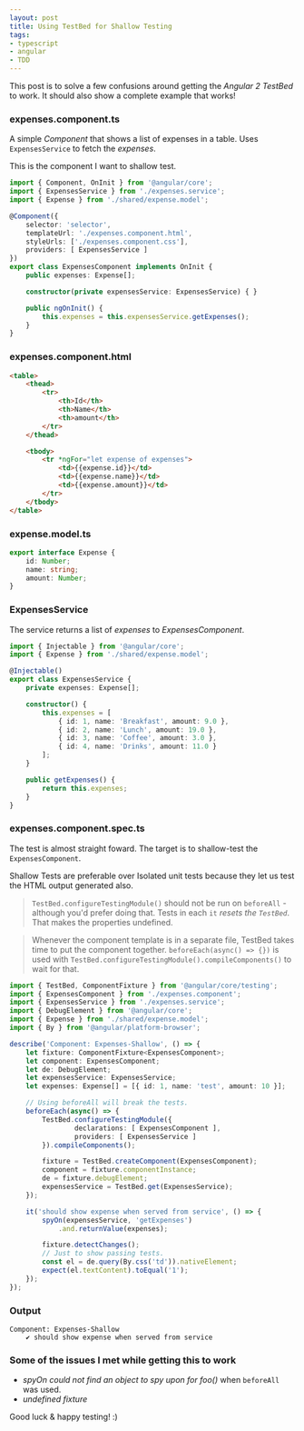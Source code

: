 ```yaml
---
layout: post
title: Using TestBed for Shallow Testing
tags:
- typescript
- angular
- TDD
---
```


This post is to solve a few confusions around getting the *Angular 2 TestBed* to work. It should also show a complete example that works!

### expenses.component.ts
A simple *Component* that shows a list of expenses in a table. Uses `ExpensesService` to fetch the *expenses*.

This is the component I want to shallow test.

```typescript
import { Component, OnInit } from '@angular/core';
import { ExpensesService } from './expenses.service';
import { Expense } from './shared/expense.model';

@Component({
    selector: 'selector',
    templateUrl: './expenses.component.html',
    styleUrls: ['./expenses.component.css'],
    providers: [ ExpensesService ]
})
export class ExpensesComponent implements OnInit {
    public expenses: Expense[];

    constructor(private expensesService: ExpensesService) { }

    public ngOnInit() {
        this.expenses = this.expensesService.getExpenses();
    }
}
```

### expenses.component.html

```html
<table>
    <thead>
        <tr>
            <th>Id</th>
            <th>Name</th>
            <th>amount</th>
        </tr>
    </thead>

    <tbody>
        <tr *ngFor="let expense of expenses">
            <td>{{expense.id}}</td>
            <td>{{expense.name}}</td>
            <td>{{expense.amount}}</td>
        </tr>
    </tbody>
</table>
```

### expense.model.ts

```typescript
export interface Expense {
    id: Number;
    name: string;
    amount: Number;
}
```
### ExpensesService

The service returns a list of *expenses* to *ExpensesComponent*.

```typescript
import { Injectable } from '@angular/core';
import { Expense } from './shared/expense.model';

@Injectable()
export class ExpensesService {
    private expenses: Expense[];

    constructor() {
        this.expenses = [
            { id: 1, name: 'Breakfast', amount: 9.0 },
            { id: 2, name: 'Lunch', amount: 19.0 },
            { id: 3, name: 'Coffee', amount: 3.0 },
            { id: 4, name: 'Drinks', amount: 11.0 }
        ];
    }

    public getExpenses() {
        return this.expenses;
    }
}
```

### expenses.component.spec.ts

The test is almost straight foward. The target is to shallow-test the `ExpensesComponent`.

Shallow Tests are preferable over Isolated unit tests because they let us test the HTML output generated also.

> `TestBed.configureTestingModule()` should not be run on `beforeAll` - although you'd prefer doing that. Tests in each `it` *resets the `TestBed`*. That makes the properties undefined.

> Whenever the component template is in a separate file, TestBed takes time to put the component together. `beforeEach(async() => {})` is used with `TestBed.configureTestingModule().compileComponents()` to wait for that.

```typescript
import { TestBed, ComponentFixture } from '@angular/core/testing';
import { ExpensesComponent } from './expenses.component';
import { ExpensesService } from './expenses.service';
import { DebugElement } from '@angular/core';
import { Expense } from './shared/expense.model';
import { By } from '@angular/platform-browser';

describe('Component: Expenses-Shallow', () => {
    let fixture: ComponentFixture<ExpensesComponent>;
    let component: ExpensesComponent;
    let de: DebugElement;
    let expensesService: ExpensesService;
    let expenses: Expense[] = [{ id: 1, name: 'test', amount: 10 }];

    // Using beforeAll will break the tests.
    beforeEach(async() => {
        TestBed.configureTestingModule({
                declarations: [ ExpensesComponent ],
                providers: [ ExpensesService ]
        }).compileComponents();

        fixture = TestBed.createComponent(ExpensesComponent);
        component = fixture.componentInstance;
        de = fixture.debugElement;
        expensesService = TestBed.get(ExpensesService);
    });

    it('should show expense when served from service', () => {
        spyOn(expensesService, 'getExpenses')
            .and.returnValue(expenses);

        fixture.detectChanges();
        // Just to show passing tests.
        const el = de.query(By.css('td')).nativeElement;
        expect(el.textContent).toEqual('1');
    });
});
```

### Output
```text
Component: Expenses-Shallow
    ✔ should show expense when served from service
```

### Some of the issues I met while getting this to work

* *spyOn could not find an object to spy upon for foo()* when `beforeAll` was used.
* *undefined fixture*

Good luck & happy testing! :)